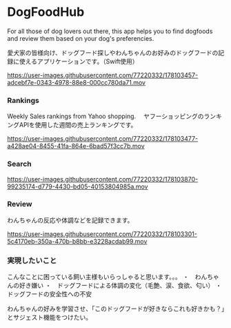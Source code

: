 # DogFoodHub

For all those of dog lovers out there, this app helps you to find dogfoods and review them based on your dog's preferencies.

愛犬家の皆様向け、ドッグフード探しやわんちゃんのお好みのドッグフードの記録に使えるアプリケーションです。（Swift使用）

https://user-images.githubusercontent.com/77220332/178103457-adcebf7e-0343-4978-88e8-000cc780da71.mov


### Rankings
Weekly Sales rankings from Yahoo shopping.
　ヤフーショッピングのランキングAPIを使用した週間の売上ランキングです。

https://user-images.githubusercontent.com/77220332/178103477-a428ae04-8455-41fa-864e-6bad57f3cc7b.mov



### Search

https://user-images.githubusercontent.com/77220332/178103870-99235174-d779-4430-bd05-40153804985a.mov



### Review
わんちゃんの反応や体調などを記録できます。

https://user-images.githubusercontent.com/77220332/178103301-5c4170eb-350a-470b-b8bb-e3228acdab99.mov

### 実現したいこと
こんなことに困っている飼い主様もいらっしゃると思います。。。
・　わんちゃんの好き嫌い
・　ドッグフードによる体調の変化（毛艶、涙、食欲、匂い）
・　ドッグフードの安全性への不安

わんちゃんの好みを学習させ、「このドッグフードが好きならこれも好きかも？」とサジェスト機能をつけたい。

